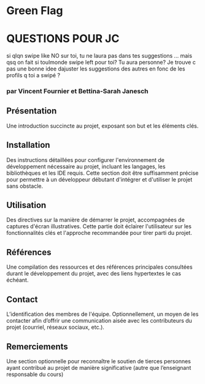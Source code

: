 # Green Flag

#   QUESTIONS POUR JC
si qlqn swipe like NO sur toi, tu ne laura pas dans tes suggestions ... mais qsq on fait si toulmonde swipe left pour toi? Tu aura personne? 
Je trouve c pas une bonne idee dajuster les suggestions des autres en fonc de les profils q toi a swipé ?

### par Vincent Fournier et Bettina-Sarah Janesch

## Présentation
Une introduction succincte au projet, exposant son but et les éléments clés.

## Installation
Des instructions détaillées pour configurer l'environnement de développement
nécessaire au projet, incluant les langages, les bibliothèques et les IDE requis. Cette section doit être
suffisamment précise pour permettre à un développeur débutant d'intégrer et d'utiliser le projet
sans obstacle.

## Utilisation
Des directives sur la manière de démarrer le projet, accompagnées de captures d'écran
illustratives. Cette partie doit éclairer l'utilisateur sur les fonctionnalités clés et l'approche
recommandée pour tirer parti du projet.

## Références
Une compilation des ressources et des références principales consultées durant le
développement du projet, avec des liens hypertextes le cas échéant.

## Contact
L’identification des membres de l'équipe. Optionnellement, un moyen de les contacter afin
d’offrir une communication aisée avec les contributeurs du projet (courriel, réseaux sociaux, etc.).

## Remerciements
Une section optionnelle pour reconnaître le soutien de tierces personnes ayant
contribué au projet de manière significative (autre que l’enseignant responsable du cours)
